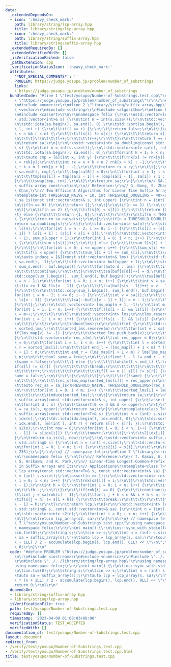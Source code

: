 ```yaml
---
data:
  _extendedDependsOn:
  - icon: ':heavy_check_mark:'
    path: library/string/lcp-array.hpp
    title: library/string/lcp-array.hpp
  - icon: ':heavy_check_mark:'
    path: library/string/suffix-array.hpp
    title: library/string/suffix-array.hpp
  _extendedRequiredBy: []
  _extendedVerifiedWith: []
  _isVerificationFailed: false
  _pathExtension: cpp
  _verificationStatusIcon: ':heavy_check_mark:'
  attributes:
    '*NOT_SPECIAL_COMMENTS*': ''
    PROBLEM: https://judge.yosupo.jp/problem/number_of_substrings
    links:
    - https://judge.yosupo.jp/problem/number_of_substrings
  bundledCode: "#line 1 \"test/yosupo/Number-of-Substrings.test.cpp\"\n#define PROBLEM\
    \ \"https://judge.yosupo.jp/problem/number_of_substrings\"\r\n\r\n#include <iostream>\r\
    \n#include <numeric>\r\n#line 2 \"library/string/suffix-array.hpp\"\n#include\
    \ <vector>\r\n#include <cstring>\r\n#include <algorithm>\r\n#line 6 \"library/string/suffix-array.hpp\"\
    \n#include <cassert>\r\n\r\nnamespace felix {\r\n\r\nstd::vector<int> sa_naive(const\
    \ std::vector<int>& s) {\r\n\tint n = int(s.size());\r\n\tstd::vector<int> sa(n);\r\
    \n\tstd::iota(sa.begin(), sa.end(), 0);\r\n\tstd::sort(sa.begin(), sa.end(), [&](int\
    \ l, int r) {\r\n\t\tif(l == r) {\r\n\t\t\treturn false;\r\n\t\t}\r\n\t\twhile(l\
    \ < n && r < n) {\r\n\t\t\tif(s[l] != s[r]) {\r\n\t\t\t\treturn s[l] < s[r];\r\
    \n\t\t\t}\r\n\t\t\tl++;\r\n\t\t\tr++;\r\n\t\t}\r\n\t\treturn l == n;\r\n\t});\r\
    \n\treturn sa;\r\n}\r\n\r\nstd::vector<int> sa_doubling(const std::vector<int>&\
    \ s) {\r\n\tint n = int(s.size());\r\n\tstd::vector<int> sa(n), rnk = s, tmp(n);\r\
    \n\tstd::iota(sa.begin(), sa.end(), 0);\r\n\tfor(int k = 1; k < n; k *= 2) {\r\
    \n\t\tauto cmp = [&](int x, int y) {\r\n\t\t\tif(rnk[x] != rnk[y]) return rnk[x]\
    \ < rnk[y];\r\n\t\t\tint rx = x + k < n ? rnk[x + k] : -1;\r\n\t\t\tint ry = y\
    \ + k < n ? rnk[y + k] : -1;\r\n\t\t\treturn rx < ry;\r\n\t\t};\r\n\t\tstd::sort(sa.begin(),\
    \ sa.end(), cmp);\r\n\t\ttmp[sa[0]] = 0;\r\n\t\tfor(int i = 1; i < n; i++) {\r\
    \n\t\t\ttmp[sa[i]] = tmp[sa[i - 1]] + (cmp(sa[i - 1], sa[i]) ? 1 : 0);\r\n\t\t\
    }\r\n\t\tswap(tmp, rnk);\r\n\t}\r\n\treturn sa;\r\n}\r\n\r\n// SA-IS, linear-time\
    \ suffix array construction\r\n// Reference:\r\n// G. Nong, S. Zhang, and W. H.\
    \ Chan,\r\n// Two Efficient Algorithms for Linear Time Suffix Array Construction\r\
    \ntemplate<int THRESHOLD_NAIVE = 10, int THRESHOLD_DOUBLING = 40>\r\nstd::vector<int>\
    \ sa_is(const std::vector<int>& s, int upper) {\r\n\tint n = (int) s.size();\r\
    \n\tif(n == 0) {\r\n\t\treturn {};\r\n\t}\r\n\tif(n == 1) {\r\n\t\treturn {0};\r\
    \n\t}\r\n\tif(n == 2) {\r\n\t\tif(s[0] < s[1]) {\r\n\t\t\treturn {0, 1};\r\n\t\
    \t} else {\r\n\t\t\treturn {1, 0};\r\n\t\t}\r\n\t}\r\n\tif(n < THRESHOLD_NAIVE)\
    \ {\r\n\t\treturn sa_naive(s);\r\n\t}\r\n\tif(n < THRESHOLD_DOUBLING) {\r\n\t\t\
    return sa_doubling(s);\r\n\t}\r\n\tstd::vector<int> sa(n);\r\n\tstd::vector<bool>\
    \ ls(n);\r\n\tfor(int i = n - 2; i >= 0; i--) {\r\n\t\tls[i] = (s[i] == s[i +\
    \ 1]) ? ls[i + 1] : (s[i] < s[i + 1]);\r\n\t}\r\n\tstd::vector<int> sum_l(upper\
    \ + 1), sum_s(upper + 1);\r\n\tfor(int i = 0; i < n; i++) {\r\n\t\tif(!ls[i])\
    \ {\r\n\t\t\tsum_s[s[i]]++;\r\n\t\t} else {\r\n\t\t\tsum_l[s[i] + 1]++;\r\n\t\t\
    }\r\n\t}\r\n\tfor(int i = 0; i <= upper; i++) {\r\n\t\tsum_s[i] += sum_l[i];\r\
    \n\t\tif(i < upper) {\r\n\t\t\tsum_l[i + 1] += sum_s[i];\r\n\t\t}\r\n\t}\r\n\r\
    \n\tauto induce = [&](const std::vector<int>& lms) {\r\n\t\tstd::fill(sa.begin(),\
    \ sa.end(), -1);\r\n\t\tstd::vector<int> buf(upper + 1);\r\n\t\tstd::copy(sum_s.begin(),\
    \ sum_s.end(), buf.begin());\r\n\t\tfor(auto d : lms) {\r\n\t\t\tif(d == n) {\r\
    \n\t\t\t\tcontinue;\r\n\t\t\t}\r\n\t\t\tsa[buf[s[d]]++] = d;\r\n\t\t}\r\n\t\t\
    std::copy(sum_l.begin(), sum_l.end(), buf.begin());\r\n\t\tsa[buf[s[n - 1]]++]\
    \ = n - 1;\r\n\t\tfor(int i = 0; i < n; i++) {\r\n\t\t\tint v = sa[i];\r\n\t\t\
    \tif(v >= 1 && !ls[v - 1]) {\r\n\t\t\t\tsa[buf[s[v - 1]]++] = v - 1;\r\n\t\t\t\
    }\r\n\t\t}\r\n\t\tstd::copy(sum_l.begin(), sum_l.end(), buf.begin());\r\n\t\t\
    for(int i = n - 1; i >= 0; i--) {\r\n\t\t\tint v = sa[i];\r\n\t\t\tif(v >= 1 &&\
    \ ls[v - 1]) {\r\n\t\t\t\tsa[--buf[s[v - 1] + 1]] = v - 1;\r\n\t\t\t}\r\n\t\t\
    }\r\n\t};\r\n\r\n\tstd::vector<int> lms_map(n + 1, -1);\r\n\tint m = 0;\r\n\t\
    for(int i = 1; i < n; i++) {\r\n\t\tif(!ls[i - 1] && ls[i]) {\r\n\t\t\tlms_map[i]\
    \ = m++;\r\n\t\t}\r\n\t}\r\n\tstd::vector<int> lms;\r\n\tlms.reserve(m);\r\n\t\
    for(int i = 1; i < n; i++) {\r\n\t\tif(!ls[i - 1] && ls[i]) {\r\n\t\t\tlms.push_back(i);\r\
    \n\t\t}\r\n\t}\r\n\r\n\tinduce(lms);\r\n\r\n\tif(m) {\r\n\t\tstd::vector<int>\
    \ sorted_lms;\r\n\t\tsorted_lms.reserve(m);\r\n\t\tfor(int v : sa) {\r\n\t\t\t\
    if(lms_map[v] != -1) {\r\n\t\t\t\tsorted_lms.push_back(v);\r\n\t\t\t}\r\n\t\t\
    }\r\n\t\tstd::vector<int> rec_s(m);\r\n\t\tint rec_upper = 0;\r\n\t\trec_s[lms_map[sorted_lms[0]]]\
    \ = 0;\r\n\t\tfor(int i = 1; i < m; i++) {\r\n\t\t\tint l = sorted_lms[i - 1],\
    \ r = sorted_lms[i];\r\n\t\t\tint end_l = (lms_map[l] + 1 < m) ? lms[lms_map[l]\
    \ + 1] : n;\r\n\t\t\tint end_r = (lms_map[r] + 1 < m) ? lms[lms_map[r] + 1] :\
    \ n;\r\n\t\t\tbool same = true;\r\n\t\t\tif(end_l - l != end_r - r) {\r\n\t\t\t\
    \tsame = false;\r\n\t\t\t} else {\r\n\t\t\t\twhile(l < end_l) {\r\n\t\t\t\t\t\
    if(s[l] != s[r]) {\r\n\t\t\t\t\t\tbreak;\r\n\t\t\t\t\t}\r\n\t\t\t\t\tl++;\r\n\t\
    \t\t\t\tr++;\r\n\t\t\t\t}\r\n\t\t\t\tif(l == n || s[l] != s[r]) {\r\n\t\t\t\t\t\
    same = false;\r\n\t\t\t\t}\r\n\t\t\t}\r\n\t\t\tif(!same) {\r\n\t\t\t\trec_upper++;\r\
    \n\t\t\t}\r\n\t\t\trec_s[lms_map[sorted_lms[i]]] = rec_upper;\r\n\t\t}\r\n\r\n\
    \t\tauto rec_sa = sa_is<THRESHOLD_NAIVE, THRESHOLD_DOUBLING>(rec_s, rec_upper);\r\
    \n\r\n\t\tfor(int i = 0; i < m; i++) {\r\n\t\t\tsorted_lms[i] = lms[rec_sa[i]];\r\
    \n\t\t}\r\n\t\tinduce(sorted_lms);\r\n\t}\r\n\treturn sa;\r\n}\r\n\r\nstd::vector<int>\
    \ suffix_array(const std::vector<int>& s, int upper) {\r\n\tassert(0 <= upper);\r\
    \n\tfor(int d : s) {\r\n\t\tassert(0 <= d && d <= upper);\r\n\t}\r\n\tauto sa\
    \ = sa_is(s, upper);\r\n\treturn sa;\r\n}\r\n\r\ntemplate<class T>\r\nstd::vector<int>\
    \ suffix_array(const std::vector<T>& s) {\r\n\tint n = (int) s.size();\r\n\tstd::vector<int>\
    \ idx(n);\r\n\tstd::iota(idx.begin(), idx.end(), 0);\r\n\tstd::sort(idx.begin(),\
    \ idx.end(), [&](int l, int r) { return s[l] < s[r]; });\r\n\tstd::vector<int>\
    \ s2(n);\r\n\tint now = 0;\r\n\tfor(int i = 0; i < n; i++) {\r\n\t\tif(i && s[idx[i\
    \ - 1]] != s[idx[i]]) {\r\n\t\t\tnow++;\r\n\t\t}\r\n\t\ts2[idx[i]] = now;\r\n\t\
    }\r\n\treturn sa_is(s2, now);\r\n}\r\n\r\nstd::vector<int> suffix_array(const\
    \ std::string& s) {\r\n\tint n = (int) s.size();\r\n\tstd::vector<int> s2(n);\r\
    \n\tfor(int i = 0; i < n; i++) {\r\n\t\ts2[i] = s[i];\r\n\t}\r\n\treturn sa_is(s2,\
    \ 255);\r\n}\r\n\r\n} // namespace felix\r\n#line 7 \"library/string/lcp-array.hpp\"\
    \n\r\nnamespace felix {\r\n\t\r\n// Reference:\r\n// T. Kasai, G. Lee, H. Arimura,\
    \ S. Arikawa, and K. Park,\r\n// Linear-Time Longest-Common-Prefix Computation\
    \ in Suffix Arrays and Its\r\n// Applications\r\ntemplate<class T>\r\nstd::vector<int>\
    \ lcp_array(const std::vector<T>& s, const std::vector<int>& sa) {\r\n\tint n\
    \ = (int) s.size();\r\n\tassert(n >= 1);\r\n\tstd::vector<int> rnk(n);\r\n\tfor(int\
    \ i = 0; i < n; i++) {\r\n\t\trnk[sa[i]] = i;\r\n\t}\r\n\tstd::vector<int> lcp(n\
    \ - 1);\r\n\tint h = 0;\r\n\tfor(int i = 0; i < n; i++) {\r\n\t\tif(h > 0) {\r\
    \n\t\t\th--;\r\n\t\t}\r\n\t\tif(rnk[i] == 0) {\r\n\t\t\tcontinue;\r\n\t\t}\r\n\
    \t\tint j = sa[rnk[i] - 1];\r\n\t\tfor(; j + h < n && i + h < n; h++) {\r\n\t\t\
    \tif(s[j + h] != s[i + h]) {\r\n\t\t\t\tbreak;\r\n\t\t\t}\r\n\t\t}\r\n\t\tlcp[rnk[i]\
    \ - 1] = h;\r\n\t}\r\n\treturn lcp;\r\n}\r\n\r\nstd::vector<int> lcp_array(const\
    \ std::string& s, const std::vector<int>& sa) {\r\n\tint n = (int) s.size();\r\
    \n\tstd::vector<int> s2(n);\r\n\tfor(int i = 0; i < n; i++) {\r\n\t\ts2[i] = s[i];\r\
    \n\t}\r\n\treturn lcp_array(s2, sa);\r\n}\r\n\r\n} // namespace felix\r\n#line\
    \ 7 \"test/yosupo/Number-of-Substrings.test.cpp\"\nusing namespace std;\r\nusing\
    \ namespace felix;\r\n\r\nint main() {\r\n\tios::sync_with_stdio(false);\r\n\t\
    cin.tie(0);\r\n\tstring s;\r\n\tcin >> s;\r\n\tint n = (int) s.size();\r\n\tauto\
    \ sa = suffix_array(s);\r\n\tauto lcp = lcp_array(s, sa);\r\n\tcout << n * (n\
    \ + 1LL) / 2 - accumulate(lcp.begin(), lcp.end(), 0LL) << \"\\n\";\r\n\treturn\
    \ 0;\r\n}\r\n"
  code: "#define PROBLEM \"https://judge.yosupo.jp/problem/number_of_substrings\"\r\
    \n\r\n#include <iostream>\r\n#include <numeric>\r\n#include \"../../library/string/suffix-array.hpp\"\
    \r\n#include \"../../library/string/lcp-array.hpp\"\r\nusing namespace std;\r\n\
    using namespace felix;\r\n\r\nint main() {\r\n\tios::sync_with_stdio(false);\r\
    \n\tcin.tie(0);\r\n\tstring s;\r\n\tcin >> s;\r\n\tint n = (int) s.size();\r\n\
    \tauto sa = suffix_array(s);\r\n\tauto lcp = lcp_array(s, sa);\r\n\tcout << n\
    \ * (n + 1LL) / 2 - accumulate(lcp.begin(), lcp.end(), 0LL) << \"\\n\";\r\n\t\
    return 0;\r\n}\r\n"
  dependsOn:
  - library/string/suffix-array.hpp
  - library/string/lcp-array.hpp
  isVerificationFile: true
  path: test/yosupo/Number-of-Substrings.test.cpp
  requiredBy: []
  timestamp: '2023-04-08 01:08:03+08:00'
  verificationStatus: TEST_ACCEPTED
  verifiedWith: []
documentation_of: test/yosupo/Number-of-Substrings.test.cpp
layout: document
redirect_from:
- /verify/test/yosupo/Number-of-Substrings.test.cpp
- /verify/test/yosupo/Number-of-Substrings.test.cpp.html
title: test/yosupo/Number-of-Substrings.test.cpp
---
```

